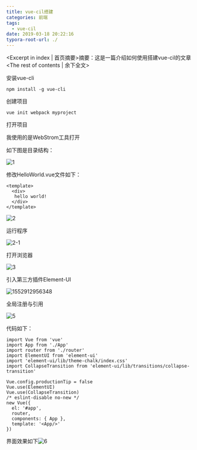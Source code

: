 ```yaml
---
title: vue-cil搭建
categories: 前端
tags:
  - vue-cil
date: 2019-03-18 20:22:16
typora-root-url: ./
---
```

<Excerpt in index | 首页摘要>摘要：这是一篇介绍如何使用搭建vue-cil的文章<!-- more -->
<The rest of contents | 余下全文>

安装vue-cli

```
npm install -g vue-cli
```

创建项目

```
vue init webpack myproject
```

打开项目

我使用的是WebStrom工具打开

如下图是目录结构：

![1](/vue-cil搭建/1.png)

修改HelloWorld.vue文件如下：

```
<template>
  <div>
   hello world!
  </div>
</template>
```

![2](/vue-cil搭建/2.png)

运行程序

![2-1](/vue-cil搭建/2-1.png)

打开浏览器

![3](/vue-cil搭建/3.png)

引入第三方插件Element-UI

![1552912956348](/C:/Users/gyong/AppData/Local/Temp/1552912956348.png)

全局注册与引用

![5](/vue-cil搭建/5.png)

代码如下：

```
import Vue from 'vue'
import App from './App'
import router from './router'
import ElementUI from 'element-ui'
import 'element-ui/lib/theme-chalk/index.css'
import CollapseTransition from 'element-ui/lib/transitions/collapse-transition'

Vue.config.productionTip = false
Vue.use(ElementUI)
Vue.use(CollapseTransition)
/* eslint-disable no-new */
new Vue({
  el: '#app',
  router,
  components: { App },
  template: '<App/>'
})
```



界面效果如下![6](/vue-cil搭建/6.png)

